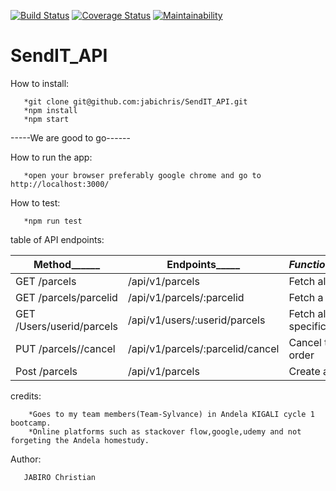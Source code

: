 [![Build Status](https://travis-ci.com/jabichris/SendIT_API.svg?branch=develop)](https://travis-ci.com/jabichris/SendIT_API)
[![Coverage Status](https://coveralls.io/repos/github/jabichris/SendIT_API/badge.svg?branch=develop)](https://coveralls.io/github/jabichris/SendIT_API?branch=develop)
[![Maintainability](https://api.codeclimate.com/v1/badges/8e154e076b7009726bda/maintainability)](https://codeclimate.com/github/jabichris/SendIT_API/maintainability)
# SendIT_API
How to install:

       *git clone git@github.com:jabichris/SendIT_API.git
       *npm install
       *npm start
       
   -----We are good to go------
   
How to run the app:

       *open your browser preferably google chrome and go to http://localhost:3000/
       
How to test:

       *npm run test

table of API endpoints:



| ________Method______________ | ________Endpoints_____________ | _____Functionality_______________________________ |
|------------------------------|--------------------------------|---------------------------------------------------|
|GET /parcels                  |/api/v1/parcels                 |Fetch all parcel delivery orders                   |
|GET /parcels/parcelid         |/api/v1/parcels/:parcelid       |Fetch a specific parcel delivery order             |
|GET /Users/userid/parcels     |/api/v1/users/:userid/parcels   |Fetch all parcel delivery orders by a specific user|
|PUT /parcels/<parcelid>/cancel|/api/v1/parcels/:parcelid/cancel|Cancel the specific parcel delivery order          |
|Post /parcels                 |/api/v1/parcels                 |Create a parcel delivery order                     |

credits:

        *Goes to my team members(Team-Sylvance) in Andela KIGALI cycle 1 bootcamp.
        *Online platforms such as stackover flow,google,udemy and not forgeting the Andela homestudy.



Author:

       JABIRO Christian
